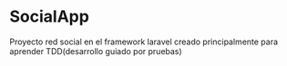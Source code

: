 # SocialApp
Proyecto red social en el framework laravel creado principalmente para aprender TDD(desarrollo guiado por pruebas)
